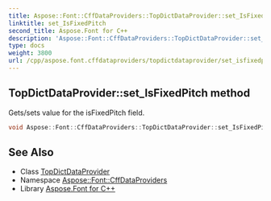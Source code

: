 ```yaml
---
title: Aspose::Font::CffDataProviders::TopDictDataProvider::set_IsFixedPitch method
linktitle: set_IsFixedPitch
second_title: Aspose.Font for C++
description: 'Aspose::Font::CffDataProviders::TopDictDataProvider::set_IsFixedPitch method. Gets/sets value for the isFixedPitch field in C++.'
type: docs
weight: 3800
url: /cpp/aspose.font.cffdataproviders/topdictdataprovider/set_isfixedpitch/
---
```

## TopDictDataProvider::set_IsFixedPitch method


Gets/sets value for the isFixedPitch field.

```cpp
void Aspose::Font::CffDataProviders::TopDictDataProvider::set_IsFixedPitch(bool value)
```

## See Also

* Class [TopDictDataProvider](../)
* Namespace [Aspose::Font::CffDataProviders](../../)
* Library [Aspose.Font for C++](../../../)
